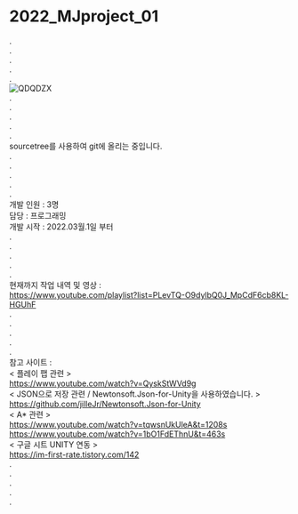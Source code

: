 # 2022_MJproject_01
.                                          
.                                          
.                                          
.                                          
.    
![QDQDZX](https://user-images.githubusercontent.com/71114491/166971828-ad5f0a8e-9f6b-4260-8909-af941623f51a.PNG)   
.                                           
.                                          
.                                        
.                                         
.  
sourcetree를 사용하여 git에 올리는 중입니다.             
.                                           
.                                          
.                                        
.                                         
.                    
개발 인원 : 3명                               
담당 : 프로그래밍                              
개발 시작 : 2022.03월.1일 부터                              
.                                        
.                                        
.                                        
.                                         
.                                          
현재까지 작업 내역 및 영상 :                                                               
https://www.youtube.com/playlist?list=PLevTQ-O9dylbQ0J_MpCdF6cb8KL-HGUhF    
.                                                                                                 
.                                               
.                                               
.                                               
.                                                                                                                                   
참고 사이트 :                                                            
< 플레이 팹 관련 >                                                          
https://www.youtube.com/watch?v=QyskStWVd9g                              
< JSON으로 저장 관련 / Newtonsoft.Json-for-Unity을 사용하였습니다. >                                                 
https://github.com/jilleJr/Newtonsoft.Json-for-Unity           
< A* 관련 >                
https://www.youtube.com/watch?v=tqwsnUkUleA&t=1208s            
https://www.youtube.com/watch?v=1bO1FdEThnU&t=463s                      
< 구글 시트 UNITY 연동 >              
https://im-first-rate.tistory.com/142                    
.                                                                                                 
.                                               
.                                               
.                                               
.   
